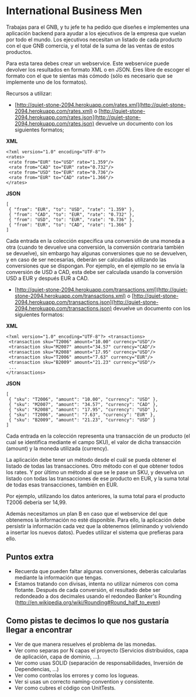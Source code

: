 ﻿# **International Business Men**

Trabajas para el GNB, y tu jefe te ha pedido que diseñes e implementes una aplicación backend para ayudar a los ejecutivos de la empresa que vuelan por todo el mundo. Los ejecutivos necesitan un listado de cada producto con el que GNB comercia, y el total de la suma de las ventas de estos productos.

Para esta tarea debes crear un webservice. Este webservice puede devolver los resultados en formato XML o en JSON. Eres libre de escoger el formato con el que te sientas más cómodo (sólo es necesario que se implemente uno de los formatos).

Recursos a utilizar:

- [http://quiet-stone-2094.herokuapp.com/rates.xml](http://quiet-stone-2094.herokuapp.com/rates.xml) o [http://quiet-stone-2094.herokuapp.com/rates.json](http://quiet-stone-2094.herokuapp.com/rates.json) devuelve un documento con los siguientes formatos;

**XML**
```
<?xml version="1.0" encoding="UTF-8"?>
<rates>
 <rate from="EUR" to="USD" rate="1.359"/>
 <rate from="CAD" to="EUR" rate="0.732"/>
 <rate from="USD" to="EUR" rate="0.736"/>
 <rate from="EUR" to="CAD" rate="1.366"/>
</rates>
```

**JSON**
```
[
 { "from": "EUR", "to": "USD", "rate": "1.359" },
 { "from": "CAD", "to": "EUR", "rate": "0.732" },
 { "from": "USD", "to": "EUR", "rate": "0.736" },
 { "from": "EUR", "to": "CAD", "rate": "1.366" }
]
```

Cada entrada en la colección especifica una conversión de una moneda a otra (cuando te devuelve una conversión, la conversión contraria también se devuelve), sin embargo hay algunas conversiones que no se devuelven, y en caso de ser necesarias, deberán ser calculadas utilizando las conversiones que se dispongan. Por ejemplo, en el ejemplo no se envía la conversión de USD a CAD, esta debe ser calculada usando la conversión USD a EUR y después EUR a CAD.

- [http://quiet-stone-2094.herokuapp.com/transactions.xml](http://quiet-stone-2094.herokuapp.com/transactions.xml) o [http://quiet-stone-2094.herokuapp.com/transactions.json](http://quiet-stone-2094.herokuapp.com/transactions.json) devuelve un documento con los siguientes formatos:

**XML**
```
<?xml version="1.0" encoding="UTF-8"?> <transactions>
 <transaction sku="T2006" amount="10.00" currency="USD"/>
 <transaction sku="M2007" amount="34.57" currency="CAD"/>
 <transaction sku="R2008" amount="17.95" currency="USD"/>
 <transaction sku="T2006" amount="7.63" currency="EUR"/>
 <transaction sku="B2009" amount="21.23" currency="USD"/>
 ...
</transactions>
```

**JSON**
```
[
 { "sku": "T2006", "amount": "10.00", "currency": "USD" },
 { "sku": "M2007", "amount": "34.57", "currency": "CAD" },
 { "sku": "R2008", "amount": "17.95", "currency": "USD" },
 { "sku": "T2006", "amount": "7.63", "currency": "EUR" },
 { "sku": "B2009", "amount": "21.23", "currency": "USD" }
]
```

Cada entrada en la colección representa una transacción de un producto (el cual se identifica mediante el campo SKU), el valor de dicha transacción (amount) y la moneda utilizada (currency).

La aplicación debe tener un método desde el cuál se pueda obtener el listado de todas las transacciones. Otro método con el que obtener todos los rates. Y por último un método al que se le pase un SKU, y devuelva un listado con todas las transacciones de ese producto en EUR, y la suma total de todas esas transacciones, también en EUR.

Por ejemplo, utilizando los datos anteriores, la suma total para el producto T2006 debería ser 14,99.

Además necesitamos un plan B en caso que el webservice del que obtenemos la información no esté disponible. Para ello, la aplicación debe persistir la información cada vez que la obtenemos (eliminando y volviendo a insertar los nuevos datos). Puedes utilizar el sistema que prefieras para ello.

## **Puntos extra** 
* Recuerda que pueden faltar algunas conversiones, deberás calcularlas mediante la información que tengas.
* Estamos tratando con divisas, intenta no utilizar números con coma flotante.
Después de cada conversión, el resultado debe ser redondeado a dos decimales usando el redondeo Banker's Rounding (http://en.wikipedia.org/wiki/Rounding#Round_half_to_even)
	
## **Como pistas te decimos lo que nos gustaría llegar a encontrar**
* Ver de que manera resuelves el problema de las monedas.
* Ver como separas por N capas el proyecto (Servicios distribuidos, capa de aplicación, capa de dominio, ...). 
* Ver como usas SOLID (separación de responsabilidades, Inversión de Dependencias, ...)
* Ver como controlas los errores y como los logueas.
* Ver si usas un correcto naming-convention y consistente.
* Ver como cubres el código con UnitTests.
